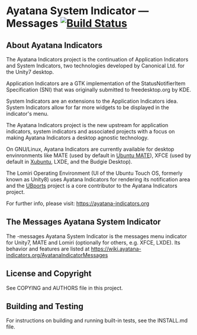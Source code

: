 # Ayatana System Indicator &mdash; Messages [![Build Status](https://api.travis-ci.com/AyatanaIndicators/ayatana-indicator-messages.svg)](https://travis-ci.com/github/AyatanaIndicators/ayatana-indicator-messages)

## About Ayatana Indicators

The Ayatana Indicators project is the continuation of Application
Indicators and System Indicators, two technologies developed by Canonical
Ltd. for the Unity7 desktop.

Application Indicators are a GTK implementation of the StatusNotifierItem
Specification (SNI) that was originally submitted to freedesktop.org by
KDE.

System Indicators are an extensions to the Application Indicators idea.
System Indicators allow for far more widgets to be displayed in the
indicator's menu.

The Ayatana Indicators project is the new upstream for application
indicators, system indicators and associated projects with a focus on
making Ayatana Indicators a desktop agnostic technology.

On GNU/Linux, Ayatana Indicators are currently available for desktop
envinronments like MATE (used by default in [Ubuntu
MATE](https://ubuntu-mate.com)), XFCE (used by default in
[Xubuntu](https://bluesabre.org/2021/02/25/xubuntu-21-04-progress-update/),
LXDE, and the Budgie Desktop).

The Lomiri Operating Environment (UI of the Ubuntu Touch OS, formerly
known as Unity8) uses Ayatana Indicators for rendering its notification
area and the [UBports](https://ubports.com) project is a core contributor
to the Ayatana Indicators project.

For further info, please visit:
https://ayatana-indicators.org


## The Messages Ayatana System Indicator

The -messages Ayatana System Indicator is the messages menu indicator for
Unity7, MATE and Lomiri (optionally for others, e.g. XFCE, LXDE). Its
behavior and features are listed at
https://wiki.ayatana-indicators.org/AyatanaIndicatorMessages

## License and Copyright

See COPYING and AUTHORS file in this project.

## Building and Testing

For instructions on building and running built-in tests, see the INSTALL.md file.
